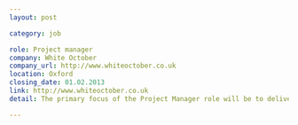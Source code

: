 ```yaml
---
layout: post

category: job

role: Project manager
company: White October
company_url: http://www.whiteoctober.co.uk
location: Oxford
closing_date: 01.02.2013
link: http://www.whiteoctober.co.uk
detail: The primary focus of the Project Manager role will be to deliver multiple web development projects ranging from 2 months to 2 years in duration, working closely with our clients and production team to ensure successful delivery

---
```

